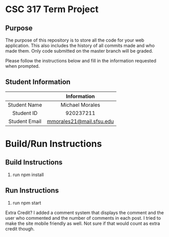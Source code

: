 # CSC 317 Term Project

## Purpose

The purpose of this repository is to store all the code for your web application. This also includes the history of all commits made and who made them. Only code submitted on the master branch will be graded.

Please follow the instructions below and fill in the information requested when prompted.

## Student Information

|               | Information   |
|:-------------:|:-------------:|
| Student Name  | Michael Morales|
| Student ID    | 920237211      |
| Student Email | mmorales21@mail.sfsu.edu|



# Build/Run Instructions

## Build Instructions
1. run npm install

## Run Instructions
1. run npm start

Extra Credit?
I added a comment system that displays the comment and the user who commented and the number of comments in each post. I tried to make the site mobile friendly as well. Not sure if that would count as extra credit though.
